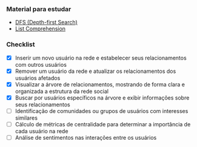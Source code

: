 ### Material para estudar
- [DFS (Depth-first Search)](https://en.wikipedia.org/wiki/Depth-first_search)
- [List Comprehension](https://www.w3schools.com/python/python_lists_comprehension.asp)

### Checklist
- [x] Inserir um novo usuário na rede e estabelecer seus relacionamentos com outros usuários
- [x] Remover um usuário da rede e atualizar os relacionamentos dos usuários afetados
- [x] Visualizar a árvore de relacionamentos, mostrando de forma clara e organizada a estrutura da
rede social
- [x] Buscar por usuários específicos na árvore e exibir informações sobre seus relacionamentos
- [ ] Identificação de comunidades ou grupos de usuários com interesses similares
- [ ] Cálculo de métricas de centralidade para determinar a importância de cada usuário na rede
- [ ] Análise de sentimentos nas interações entre os usuários

